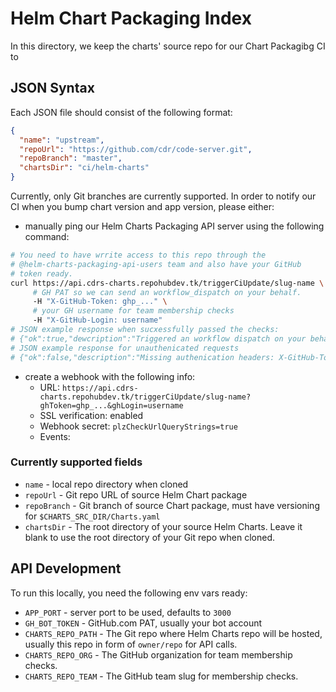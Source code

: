 # Helm Chart Packaging Index

In this directory, we keep the charts' source repo for our Chart Packagibg CI to

## JSON Syntax

Each JSON file should consist of the following format:

```json
{
  "name": "upstream",
  "repoUrl": "https://github.com/cdr/code-server.git",
  "repoBranch": "master",
  "chartsDir": "ci/helm-charts"
}
```

Currently, only Git branches are currently supported. In order to notify our CI when you bump chart version and app version, please either:

* manually ping our Helm Charts Packaging API server using the following command:

```sh
# You need to have wrrite access to this repo through the
# @helm-charts-packaging-api-users team and also have your GitHub
# token ready.
curl https://api.cdrs-charts.repohubdev.tk/triggerCiUpdate/slug-name \
     # GH PAT so we can send an workflow_dispatch on your behalf.
     -H "X-GitHub-Token: ghp_..." \
     # your GH username for team membership checks
     -H "X-GitHub-Login: username"
# JSON example response when sucxessfully passed the checks:
# {"ok":true,"dewcription":"Triggered an workflow dispatch on your behalf. Check the Actions tab for updates","code":204}
# JSON example response for unauthenicated requests
# {"ok":false,"description":"Missing authenication headers: X-GitHub-Token (for dispatching workflows) and X-GitHub-Login (for team membership checks).","code":408,"docs":"cdrs-docs.https://rtapp.tk/charts-packaging-api"}
```

* create a webhook with the following info:
    * URL: `https://api.cdrs-charts.repohubdev.tk/triggerCiUpdate/slug-name?ghToken=ghp_...&ghLogin=username`
    * SSL verification: enabled
    * Webhook secret: `plzCheckUrlQueryStrings=true`
    * Events:

### Currently supported fields

* `name` - local repo directory when cloned
* `repoUrl` - Git repo URL of source Helm Chart package
* `repoBranch` - Git branch of source Chart package, must have versioning for `$CHARTS_SRC_DIR/Charts.yaml`
* `chartsDir` - The root directory of your source Helm Charts. Leave it blank to use the root directory of your Git repo when cloned.

## API Development

To run this locally, you need the following env vars ready:

* `APP_PORT` - server port to be used, defaults to `3000`
* `GH_BOT_TOKEN` - GitHub.com PAT, usually your bot account
* `CHARTS_REPO_PATH` - The Git repo where Helm Charts repo will be hosted, usually this repo in form of `owner/repo` for API calls.
* `CHARTS_REPO_ORG` - The GitHub organization for team membership checks.
* `CHARTS_REPO_TEAM` - The GitHub team slug for membership checks.
